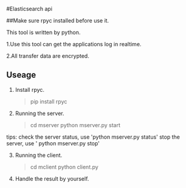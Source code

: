 #Elasticsearch api

##Make sure rpyc installed before use it.

This tool is written by python.

1.Use this tool can get the applications log in realtime. 

2.All transfer data are encrypted.

## Useage 
1) Install rpyc.
   > pip install rpyc

2) Running the server.
   > cd mserver
   > python mserver.py start

tips: 
    check the server status, use 'python mserver.py status'
    stop the server, use ' python mserver.py stop'

3) Running the client.
   > cd mclient
   > python client.py

4) Handle the result by yourself.

